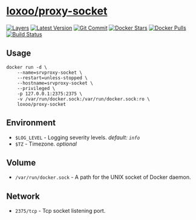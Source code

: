 [hub]: https://hub.docker.com/r/loxoo/proxy-socket
[mbdg]: https://microbadger.com/images/loxoo/proxy-socket
[git]: https://github.com/triptixx/proxy-socket
[actions]: https://github.com/triptixx/proxy-socket/actions

# [loxoo/proxy-socket][hub]
[![Layers](https://images.microbadger.com/badges/image/loxoo/proxy-socket.svg)][mbdg]
[![Latest Version](https://images.microbadger.com/badges/version/loxoo/proxy-socket.svg)][hub]
[![Git Commit](https://images.microbadger.com/badges/commit/loxoo/proxy-socket.svg)][git]
[![Docker Stars](https://img.shields.io/docker/stars/loxoo/proxy-socket.svg)][hub]
[![Docker Pulls](https://img.shields.io/docker/pulls/loxoo/proxy-socket.svg)][hub]
[![Build Status](https://github.com/triptixx/proxy-socket/workflows/docker%20build/badge.svg)][actions]

## Usage

```shell
docker run -d \
    --name=srvproxy-socket \
    --restart=unless-stopped \
    --hostname=srvproxy-socket \
    --privileged \
    -p 127.0.0.1:2375:2375 \
    -v /var/run/docker.sock:/var/run/docker.sock:ro \
    loxoo/proxy-socket
```

## Environment

- `$LOG_LEVEL`    - Logging severity levels. _default: `info`_
- `$TZ`           - Timezone. _optional_

## Volume

- `/var/run/docker.sock`       - A path for the UNIX socket of Docker daemon.

## Network

- `2375/tcp`        - Tcp socket listening port.
